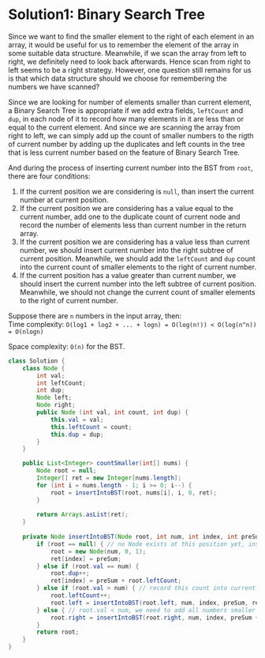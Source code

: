 # Solution1: Binary Search Tree

Since we want to find the smaller element to the right of each element in an array, it would be useful for us to remember the element of the array in some suitable data structure. Meanwhile, if we scan the array from left to right, we definitely need to look back afterwards. Hence scan from right to left seems to be a right strategy. However, one question still remains for us is that which data structure should we choose for remembering the numbers we have scanned?

Since we are looking for number of elements smaller than current element, a Binary Search Tree is appropriate if we add extra fields, `leftCount` and `dup`, in each node of it to record how many elements in it are less than or equal to the current element. And since we are scanning the array from right to left, we can simply add up the count of smaller numbers to the rigth of current number by adding up the duplicates and left counts in the tree that is less current number based on the feature of Binary Search Tree.   

And during the process of inserting current number into the BST from `root`, there are four conditions:   
1. If the current position we are considering is `null`, than insert the current number at current position.  
2. If the current position we are considering has a value equal to the current number, add one to the duplicate count of current node and record the number of elements less than current number in the return array.  
3. If the current position we are considering has a value less than current number, we should insert current number into the right subtree of current position. Meanwhile, we should add the `leftCount` and `dup` count into the current count of smaller elements to the right of current number.  
4. If the current position has a value greater than current number, we should insert the current number into the left subtree of current position. Meanwhile, we should not change the current count of smaller elements to the right of current number.  

Suppose there are `n` numbers in the input array, then:   
Time complexity: `O(log1 + log2 + ... + logn) = O(log(n!)) < O(log(n^n)) = O(nlogn)`  

Space complexity: `O(n)` for the BST. 

```Java
class Solution {
    class Node {
        int val;
        int leftCount;
        int dup;
        Node left;
        Node right;
        public Node (int val, int count, int dup) {
            this.val = val;
            this.leftCount = count;
            this.dup = dup;
        }
    }

    public List<Integer> countSmaller(int[] nums) {
        Node root = null;
        Integer[] ret = new Integer[nums.length];
        for (int i = nums.length - 1; i >= 0; i--) {
            root = insertIntoBST(root, nums[i], i, 0, ret);
        }
        
        return Arrays.asList(ret);
    }
    
    private Node insertIntoBST(Node root, int num, int index, int preSum, Integer[] ret) {
        if (root == null) { // no Node exists at this position yet, insert the current number here
            root = new Node(num, 0, 1);
            ret[index] = preSum;
        } else if (root.val == num) {
            root.dup++;
            ret[index] = preSum + root.leftCount;
        } else if (root.val > num) { // record this count into current root's left count
            root.leftCount++;
            root.left = insertIntoBST(root.left, num, index, preSum, ret);
        } else { // root.val < num, we need to add all numbers smaller than current root into current number's result
            root.right = insertIntoBST(root.right, num, index, preSum + root.dup + root.leftCount, ret);
        }
        return root;
    }
}
```
